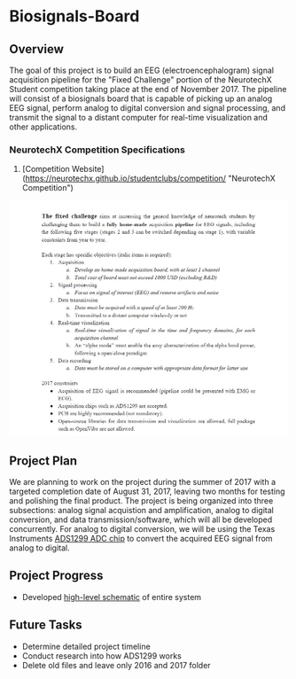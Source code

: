 # Biosignals-Board

## Overview

The goal of this project is to build an EEG (electroencephalogram) signal acquisition pipeline for the "Fixed Challenge" portion of the NeurotechX Student competition taking place at the end of November 2017. The pipeline will consist of a biosignals board that is capable of picking up an analog EEG signal, perform analog to digital conversion and signal processing, and transmit the signal to a distant computer for real-time visualization and other applications.

### NeurotechX Competition Specifications

1. [Competition Website] (https://neurotechx.github.io/studentclubs/competition/ "NeurotechX Competition")

![alt text](./Resources/CompetitionRequirements2017.JPG)

## Project Plan
We are planning to work on the project during the summer of 2017 with a targeted completion date of August 31, 2017, leaving two months for testing and polishing the final product. The project is being organized into three subsections: analog signal acquistion and amplification, analog to digital conversion, and data transmission/software, which will all be developed concurrently. For analog to digital conversion, we will be using the Texas Instruments [ADS1299 ADC chip](./ADS1299/) to convert the acquired EEG signal from analog to digital. 

## Project Progress
* Developed [high-level schematic]( ./2017/MeetingNotes/FixedProject.png) of entire system

## Future Tasks
* Determine detailed project timeline
* Conduct research into how ADS1299 works
* Delete old files and leave only 2016 and 2017 folder
